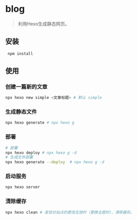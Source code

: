# blog

> 利用Hexo生成静态网页。


## 安装

```bash
 npm install
```

## 使用

### 创建一篇新的文章

```bash
npx hexo new simple <文章标题> # 默认 simple
```

### 生成静态文件

```bash
npx hexo generate # npx hexo g
```

### 部署

```bash
# 部署
npx hexo deploy # npx hexo g -d
# 生成文件部署
npx hexo generate --deploy  # npx hexo g -d

```

### 启动服务

```bash
npx hexo server
```

### 清除缓存

```bash
npx hexo clean # 发现对站点的更改无效时（更换主题时），清除缓存。
```





